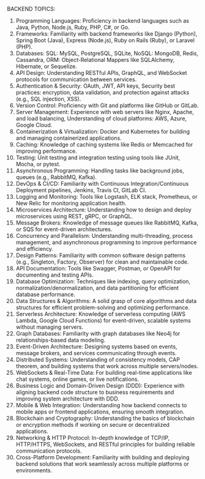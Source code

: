 BACKEND TOPICS:

1. Programming Languages: Proficiency in backend languages such as Java, Python, Node.js, Ruby, PHP, C#, or Go.
2. Frameworks: Familiarity with backend frameworks like Django (Python), Spring Boot (Java), Express (Node.js), Ruby on Rails (Ruby), or Laravel (PHP).
3. Databases: SQL: MySQL, PostgreSQL, SQLite, NoSQL: MongoDB, Redis, Cassandra, ORM: Object-Relational Mappers like SQLAlchemy, Hibernate, or Sequelize.
4. API Design: Understanding RESTful APIs, GraphQL, and WebSocket protocols for communication between services.
5. Authentication & Security: OAuth, JWT, API keys, Security best practices: encryption, data validation, and protection against attacks (e.g., SQL injection, XSS).
6. Version Control: Proficiency with Git and platforms like GitHub or GitLab.
7. Server Management: Experience with web servers like Nginx, Apache, and load balancing, Understanding of cloud platforms: AWS, Azure, Google Cloud.
8. Containerization & Virtualization: Docker and Kubernetes for building and managing containerized applications.
9. Caching: Knowledge of caching systems like Redis or Memcached for improving performance.
10. Testing: Unit testing and integration testing using tools like JUnit, Mocha, or pytest.
11. Asynchronous Programming: Handling tasks like background jobs, queues (e.g., RabbitMQ, Kafka).
12. DevOps & CI/CD: Familiarity with Continuous Integration/Continuous Deployment pipelines, Jenkins, Travis CI, GitLab CI.
13. Logging and Monitoring: Tools like Logstash, ELK stack, Prometheus, or New Relic for monitoring application health.
14. Microservices Architecture: Understanding how to design and deploy microservices using REST, gRPC, or GraphQL.
15. Message Brokers: Knowledge of message queues like RabbitMQ, Kafka, or SQS for event-driven architectures.
16. Concurrency and Parallelism: Understanding multi-threading, process management, and asynchronous programming to improve performance and efficiency.
17. Design Patterns: Familiarity with common software design patterns (e.g., Singleton, Factory, Observer) for clean and maintainable code.
18. API Documentation: Tools like Swagger, Postman, or OpenAPI for documenting and testing APIs.
19. Database Optimization: Techniques like indexing, query optimization, normalization/denormalization, and data partitioning for efficient database performance.
20. Data Structures & Algorithms: A solid grasp of core algorithms and data structures for efficient problem-solving and optimizing performance.
21. Serverless Architecture: Knowledge of serverless computing (AWS Lambda, Google Cloud Functions) for event-driven, scalable systems without managing servers.
22. Graph Databases: Familiarity with graph databases like Neo4j for relationships-based data modeling.
23. Event-Driven Architecture: Designing systems based on events, message brokers, and services communicating through events.
24. Distributed Systems: Understanding of consistency models, CAP theorem, and building systems that work across multiple servers/nodes.
25. WebSockets & Real-Time Data: For building real-time applications like chat systems, online games, or live notifications.
26. Business Logic and Domain-Driven Design (DDD): Experience with aligning backend code structure to business requirements and improving system architecture with DDD.
27. Mobile & Web Integration: Understanding how backend connects to mobile apps or frontend applications, ensuring smooth integration.
28. Blockchain and Cryptography: Understanding the basics of blockchain or encryption methods if working on secure or decentralized applications.
29. Networking & HTTP Protocol: In-depth knowledge of TCP/IP, HTTP/HTTPS, WebSockets, and RESTful principles for building reliable communication protocols.
30. Cross-Platform Development: Familiarity with building and deploying backend solutions that work seamlessly across multiple platforms or environments.
